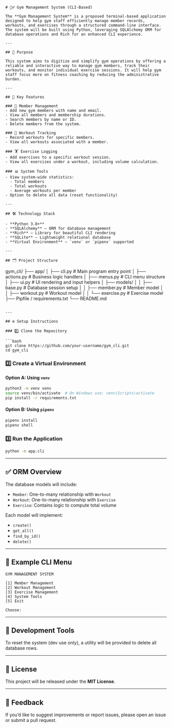 

```
# 🏋️‍♂️ Gym Management System (CLI-Based)

The **Gym Management System** is a proposed terminal-based application designed to help gym staff efficiently manage member records, workouts, and exercises through a structured command-line interface. The system will be built using Python, leveraging SQLAlchemy ORM for database operations and Rich for an enhanced CLI experience.

---

## 📌 Purpose

This system aims to digitize and simplify gym operations by offering a reliable and interactive way to manage gym members, track their workouts, and monitor individual exercise sessions. It will help gym staff focus more on fitness coaching by reducing the administrative burden.

---

## 🔧 Key Features

### 🎯 Member Management
- Add new gym members with name and email.
- View all members and membership durations.
- Search members by name or ID.
- Delete members from the system.

### 💪 Workout Tracking
- Record workouts for specific members.
- View all workouts associated with a member.

### 🏋️ Exercise Logging
- Add exercises to a specific workout session.
- View all exercises under a workout, including volume calculation.

### 📊 System Tools
- View system-wide statistics:
  - Total members
  - Total workouts
  - Average workouts per member
- Option to delete all data (reset functionality)

---

## 🛠️ Technology Stack

- **Python 3.8+**
- **SQLAlchemy** – ORM for database management
- **Rich** – Library for beautiful CLI rendering
- **SQLite** – Lightweight relational database
- **Virtual Environment** – `venv` or `pipenv` supported

---

## 🗂️ Project Structure

```

gym\_cli/
├── app/
│   ├── cli.py              # Main program entry point
│   ├── actions.py          # Business logic handlers
│   ├── menus.py            # CLI menu structure
│   ├── ui.py               # UI rendering and input helpers
│   ├── models/
│   │   ├── base.py         # Database session setup
│   │   ├── member.py       # Member model
│   │   ├── workout.py      # Workout model
│   │   └── exercise.py     # Exercise model
├── Pipfile / requirements.txt
└── README.md

````

---

## ⚙️ Setup Instructions

### 1️⃣ Clone the Repository

```bash
git clone https://github.com/your-username/gym_cli.git
cd gym_cli
````

### 2️⃣ Create a Virtual Environment

#### Option A: Using `venv`

```bash
python3 -m venv venv
source venv/bin/activate  # On Windows use: venv\Scripts\activate
pip install -r requirements.txt
```

#### Option B: Using `pipenv`

```bash
pipenv install
pipenv shell
```

### 3️⃣ Run the Application

```bash
python -m app.cli
```

---

## ✅ ORM Overview

The database models will include:

* `Member`: One-to-many relationship with `Workout`
* `Workout`: One-to-many relationship with `Exercise`
* `Exercise`: Contains logic to compute total volume

Each model will implement:

* `create()`
* `get_all()`
* `find_by_id()`
* `delete()`

---

## 🧪 Example CLI Menu

```
GYM MANAGEMENT SYSTEM

[1] Member Management
[2] Workout Management
[3] Exercise Management
[4] System Tools
[5] Exit

Choose:
```

---

## 🧹 Development Tools

To reset the system (dev use only), a utility will be provided to delete all database rows.

---

## 📝 License

This project will be released under the **MIT License**.

---

## 💬 Feedback

If you’d like to suggest improvements or report issues, please open an issue or submit a pull request.

```
